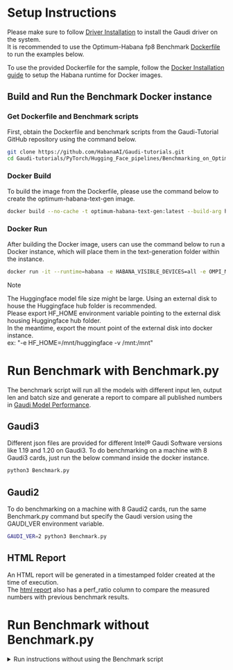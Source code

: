# Setup Instructions

Please make sure to follow [Driver Installation](https://docs.habana.ai/en/latest/Installation_Guide/Driver_Installation.html) to install the Gaudi driver on the system.  
It is recommended to use the Optimum-Habana fp8 Benchmark [Dockerfile](https://github.com/HabanaAI/Gaudi-tutorials/blob/main/PyTorch/Hugging_Face_pipelines/Benchmarking_on_Optimum-habana_with_fp8/Dockerfile) to run the examples below.

To use the provided Dockerfile for the sample, follow the [Docker Installation guide](https://docs.habana.ai/en/latest/Installation_Guide/Additional_Installation/Docker_Installation.html) to setup the Habana runtime for Docker images.  

## Build and Run the Benchmark Docker instance 

### Get Dockerfile and Benchmark scripts
First, obtain the Dockerfile and benchmark scripts from the Gaudi-Tutorial GitHub repository using the command below.  

```bash
git clone https://github.com/HabanaAI/Gaudi-tutorials.git
cd Gaudi-tutorials/PyTorch/Hugging_Face_pipelines/Benchmarking_on_Optimum-habana_with_fp8
```
### Docker Build
To build the image from the Dockerfile, please use the command below to create the optimum-habana-text-gen image.
```bash
docker build --no-cache -t optimum-habana-text-gen:latest --build-arg https_proxy=$https_proxy --build-arg http_proxy=$http_proxy -f Dockerfile .
```
### Docker Run
After building the Docker image, users can use the command below to run a Docker instance, which will place them in the text-generation folder within the instance.
```bash
docker run -it --runtime=habana -e HABANA_VISIBLE_DEVICES=all -e OMPI_MCA_btl_vader_single_copy_mechanism=none   --cap-add=ALL --privileged=true  --net=host --ipc=host optimum-habana-text-gen:latest
```
> [!NOTE]
> The Huggingface model file size might be large. Using an external disk to house the Huggingface hub folder is recommended. \
> Please export HF_HOME environment variable pointing to the external disk housing Huggingface hub folder. \
> In the meantime, export the mount point of the external disk into docker instance. \
> ex: "-e HF_HOME=/mnt/huggingface -v /mnt:/mnt"

# Run Benchmark with Benchmark.py
The benchmark script will run all the models with different input len, output len and batch size and generate a report to compare all published numbers in [Gaudi Model Performance](https://www.intel.com/content/www/us/en/developer/platform/gaudi/model-performance.html).  

## Gaudi3
Different json files are provided for different Intel® Gaudi Software versions like 1.19 and 1.20 on Gaudi3.
To do benchmarking on a machine with 8 Gaudi3 cards, just run the below command inside the docker instance. 
```bash
python3 Benchmark.py
```
## Gaudi2
To do benchmarking on a machine with 8 Gaudi2 cards, run the same Benchmark.py command but specify the Gaudi version using the GAUDI_VER environment variable. 
```bash
GAUDI_VER=2 python3 Benchmark.py
```
## HTML Report
An HTML report will be generated in a timestamped folder created at the time of execution.  
The [html report](https://github.com/HabanaAI/Gaudi-tutorials/tree/main/PyTorch/Hugging_Face_pipelines/Benchmarking_on_Optimum-habana_with_fp8#html-report) also has a perf_ratio column to compare the measured numbers with previous benchmark results. 

# Run Benchmark without Benchmark.py
<details>
<summary> Run instructions without using the Benchmark script  </summary>
  
## Tensor quantization statisics measurement
This step needs to be completed only once for each model with the corresponding world size values.  
The hqt_output generated after this step will be used for the FP8 run.  
If changing models for the FP8 run, repeat this step to obtain the relevant hqt_output.  

Here is an example to measure the tensor quantization statistics for LLama2 or 3 models:  
{:.note}Please note that Llama3-405B requires a minimum of 8 Gaudi3 cards.

Export different values to the following environment variables to change parameters for tensor quantization statistics:  
| Environment Variable | Values |
|------------------|------------|
| model_name | meta-llama/Llama-2-70b-hf,  meta-llama/Llama-2-7b-hf, meta-llama/Llama-3.1-405B-Instruct, meta-llama/Llama-3.1-70B-Instruct, meta-llama/Llama-3.3-70B-Instruct, and meta-llama/Llama-3.1-8B-Instruct |
| world_size | 1, 2, 8 |

```bash
export model_name=meta-llama/Llama-2-70b-hf
export world_size=2
```

```bash
HF_DATASETS_TRUST_REMOTE_CODE=true QUANT_CONFIG=./quantization_config/maxabs_measure.json TQDM_DISABLE=1 python3 ../gaudi_spawn.py \
--use_deepspeed --world_size ${world_size} run_lm_eval.py \
-o acc_llama_quant.json \
--model_name_or_path ${model_name} \
--warmup 0 \
--use_hpu_graphs \
--use_kv_cache \
--trim_logits \
--batch_size 1 \
--bucket_size=128 \
--bucket_internal \
--trust_remote_code \
--tasks hellaswag lambada_openai piqa winogrande \
--bf16 \
--attn_softmax_bf16 \
--use_flash_attention \
--flash_attention_recompute \
--flash_attention_causal_mask
```

## Quantize and run the fp8 model

Here is an example to quantize the model based on previous measurements for LLama2 or 3 models:

Export different values to the following environment variables to change parameters for tensor quantization statistics:  
| Environment Variable | Values |
|------------------|------------|
| model_name | meta-llama/Llama-2-70b-hf, meta-llama/Llama-2-7b-hf, meta-llama/Llama-3.1-405B-Instruct, meta-llama/Llama-3.1-70B-Instruct, meta-llama/Llama-3.3-70B-Instruct, and meta-llama/Llama-3.1-8B-Instruct |
| input_len | 128, 2048, and etc |
| output_len | 128, 2048, and etc |
| batch_size | 350, 1512, 1750, and etc |
| world_size | 1, 2, 8 |

{:.note}Please note that Llama3-405B requires a minimum of 8 Gaudi3 cards.

Here is an example to run llama2-70b with input tokens length=128, output tokens length=128 and batch size = 1750 
```bash
export model_name=meta-llama/Llama-2-70b-hf
export input_len=128
export output_len=128
export batch_size=1750
export world_size=2
```
After setting the environment variables, run the FP8 model using the following command:  
```bash
HF_DATASETS_TRUST_REMOTE_CODE=true QUANT_CONFIG=./quantization_config/maxabs_quant.json TQDM_DISABLE=1 python3 ../gaudi_spawn.py \
--use_deepspeed --world_size ${world_size} run_generation.py \
--model_name_or_path ${model_name} \
--attn_softmax_bf16 \
--use_hpu_graphs \
--limit_hpu_graphs \
--trim_logits \
--use_kv_cache \
--use_flash_attention \
--flash_attention_recompute \
--flash_attention_causal_mask  \
--bucket_size=128 \
--bucket_internal \
--attn_batch_split 2  \
--bf16 \
--batch_size ${batch_size} \
--max_new_tokens ${output_len} \
--max_input_tokens ${input_len} \
--warmup 2
```
{:.note}Please note that Llama3-405B requires --book\_source additionally to achieve better performance. Llama3.3-70B model also doesn't require the "--attn\_batch\_split 2" argument.
</details>

